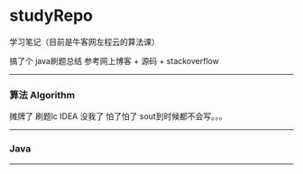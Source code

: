 # studyRepo
学习笔记（目前是牛客网左程云的算法课）


搞了个 java刷题总结 参考网上博客 + 源码 + stackoverflow 
***
### 算法 Algorithm

摊牌了 刷题lc IDEA 没我了 怕了怕了 sout到时候都不会写。。。

***
### Java
*** 